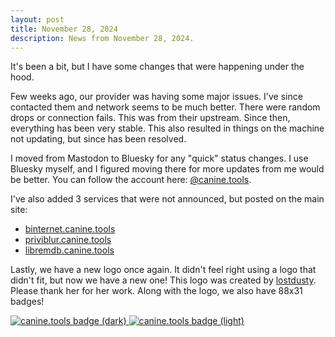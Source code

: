 ```yaml
---
layout: post
title: November 28, 2024
description: News from November 28, 2024.
---
```

It's been a bit, but I have some changes that were happening under the hood.

Few weeks ago, our provider was having some major issues. I've since contacted them and network seems to be much better. There were random drops or connection fails. This was from their upstream. Since then, everything has been very stable. This also resulted in things on the machine not updating, but since has been resolved.

I moved from Mastodon to Bluesky for any "quick" status changes. I use Bluesky myself, and I figured moving there for more updates from me would be better. You can follow the account here: [@canine.tools](https://bsky.app/profile/canine.tools).

I've also added 3 services that were not announced, but posted on the main site:
* [binternet.canine.tools](https://binternet.canine.tools/)
* [priviblur.canine.tools](https://priviblur.canine.tools/)
* [libremdb.canine.tools](https://libremdb.canine.tools/)

Lastly, we have a new logo once again. It didn't feel right using a logo that didn't fit, but now we have a new one! This logo was created by [lostdusty](https://lostdusty.dev.br/). Please thank her for her work. Along with the logo, we also have 88x31 badges!

<a href="https://canine.tools" class="badge">
    <img src="{{ site.url }}/assets/images/canine.tools.dark.png" alt="canine.tools badge (dark)">
</a>
<a href="https://canine.tools" class="badge">
    <img src="{{ site.url }}/assets/images/canine.tools.light.png" alt="canine.tools badge (light)">
</a>
